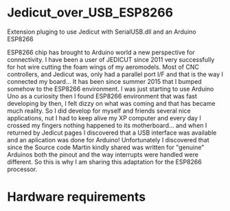 # Jedicut_over_USB_ESP8266
Extension pluging to use Jedicut with SerialUSB.dll and an Arduino ESP8266

ESP8266 chip has brought to Arduino world a new perspective for connectivity.
I have been a user of JEDICUT since 2011 very successfully for hot wire cutting the foam wings of my aeromodels. Most of CNC controllers, and Jedicut was, only had a parallel port I/F and that is the way I connected my board... It has been since summer 2015 that I bumped somehow to the ESP8266 environment.
I was just starting to use Arduino Uno as a curiosity then I found ESP8266 environment that was fast developing by then, I felt dizzy on what was coming and that has became much reality.
So I did develop for myself and friends several nice applications, nut I had to keep alive my XP computer and every day I crossed my fingers nothing happened to its motherboard... and when I returned by Jedicut pages I discovered that a USB interface was available and an aplication was done for Arduino!
Unfortunately I discovered that since the Source code Martin kindly shared was written for "genuine" Arduinos both the pinout and the way interrupts were handled were different.
So this is why I am sharing this adaptation for the ESP8266 processor.

# Hardware requirements

